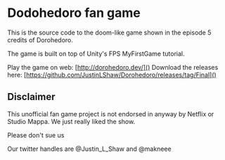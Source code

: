 # Dodohedoro fan game 
This is the source code to the doom-like game shown in the episode 5 credits of Dorohedoro.

The game is built on top of Unity's FPS MyFirstGame tutorial.

Play the game on web: [http://dorohedoro.dev/]()
Download the releases here: [https://github.com/JustinLShaw/Dorohedoro/releases/tag/Final]()

## Disclaimer
This unofficial fan game project is not endorsed in anyway by Netflix or Studio Mappa. We just really liked the show. 

Please don't sue us

Our twitter handles are @Justin_L_Shaw and @makneee


